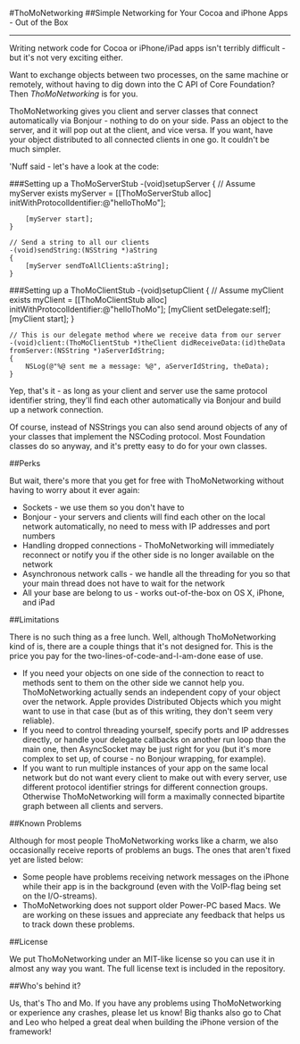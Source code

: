 #ThoMoNetworking
##Simple Networking for Your Cocoa and iPhone Apps - Out of the Box

---

Writing network code for Cocoa or iPhone/iPad apps isn't terribly difficult - but it's not very exciting either.

Want to exchange objects between two processes, on the same machine or remotely, without having to dig down into the C API of Core Foundation? Then *ThoMoNetworking* is for you.

ThoMoNetworking gives you client and server classes that connect automatically via Bonjour - nothing to do on your side. Pass an object to the server, and it will pop out at the client, and vice versa. If you want, have your object distributed to all connected clients in one go. It couldn't be much simpler.

'Nuff said - let's have a look at the code:

###Setting up a ThoMoServerStub
	-(void)setupServer
	{
		// Assume myServer exists
   		myServer = [[ThoMoServerStub alloc] initWithProtocolIdentifier:@"helloThoMo"];
 	
		[myServer start];
	}

	// Send a string to all our clients
	-(void)sendString:(NSString *)aString
	{
		[myServer sendToAllClients:aString];
	}


###Setting up a ThoMoClientStub
	-(void)setupClient
	{
		// Assume myClient exists
		myClient = [[ThoMoClientStub alloc] initWithProtocolIdentifier:@"helloThoMo"];
		[myClient setDelegate:self];
		[myClient start];
	}

	// This is our delegate method where we receive data from our server
	-(void)client:(ThoMoClientStub *)theClient didReceiveData:(id)theData fromServer:(NSString *)aServerIdString;
	{
		NSLog(@"%@ sent me a message: %@", aServerIdString, theData);
	}


Yep, that's it - as long as your client and server use the same protocol identifier string, they'll find each other automatically via Bonjour and build up a network connection.

Of course, instead of NSStrings you can also send around objects of any of your classes that implement the NSCoding protocol. Most Foundation classes do so anyway, and it's pretty easy to do for your own classes.


##Perks

But wait, there's more that you get for free with ThoMoNetworking without having to worry about it ever again:
- Sockets - we use them so you don't have to
- Bonjour - your servers and clients will find each other on the local network automatically, no need to mess with IP addresses and port numbers
- Handling dropped connections - ThoMoNetworking will immediately reconnect or notify you if the other side is no longer available on the network
- Asynchronous network calls - we handle all the threading for you so that your main thread does not have to wait for the network
- All your base are belong to us - works out-of-the-box on OS X, iPhone, and iPad


##Limitations

There is no such thing as a free lunch. Well, although ThoMoNetworking kind of is, there are a couple things that it's not designed for. This is the price you pay for the two-lines-of-code-and-I-am-done ease of use.
- If you need your objects on one side of the connection to react to methods sent to them on the other side we cannot help you. ThoMoNetworking actually sends an independent copy of your object over the network. Apple provides Distributed Objects which you might want to use in that case (but as of this writing, they don't seem very reliable).
- If you need to control threading yourself, specify ports and IP addresses directly, or handle your delegate callbacks on another run loop than the main one, then AsyncSocket may be just right for you (but it's more complex to set up, of course - no Bonjour wrapping, for example).
- If you want to run multiple instances of your app on the same local network but do not want every client to make out with every server, use different protocol identifier strings for different connection groups. Otherwise ThoMoNetworking will form a maximally connected bipartite graph between all clients and servers.


##Known Problems

Although for most people ThoMoNetworking works like a charm, we also occasionally receive reports of problems an bugs. The ones that aren't fixed yet are listed below:
- Some people have problems receiving network messages on the iPhone while their app is in the background (even with the VoIP-flag being set on the I/O-streams).
- ThoMoNetworking does not support older Power-PC based Macs.
We are working on these issues and appreciate any feedback that helps us to track down these problems.


##License

We put ThoMoNetworking under an MIT-like license so you can use it in almost any way you want. The full license text is included in the repository.


##Who's behind it?

Us, that's Tho and Mo. If you have any problems using ThoMoNetworking or experience any crashes, please let us know!
Big thanks also go to Chat and Leo who helped a great deal when building the iPhone version of the framework!

